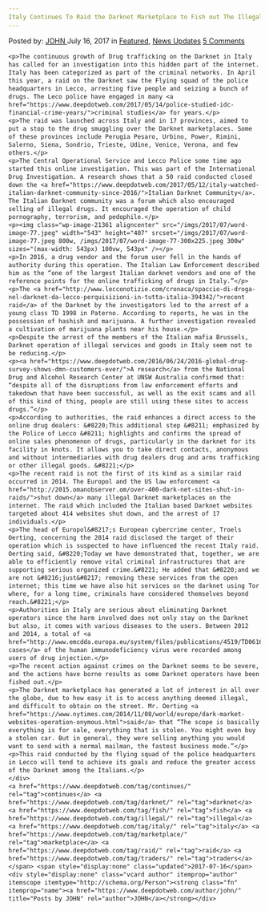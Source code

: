 ```yaml
---
Italy Continues To Raid the Darknet Marketplace to Fish out The Illegal Traders"
---
```

<article class="post-listing post-21358 post type-post status-publish format-standard has-post-thumbnail hentry  tag-continues tag-darknet tag-fish tag-illegal tag-italy tag-raid tag-traders">
    <div class="post-inner">
        <span>Posted by: <a href="https://www.deepdotweb.com/author/john/" title="">JOHN </a></span>
    <span>July 16, 2017</span>
    <span>in <a href="https://www.deepdotweb.com/category/deepdot-news/" rel="category tag">Featured</a>, <a href="https://www.deepdotweb.com/category/news-updates/" rel="category tag">News Updates</a></span>
    <span><a href="https://www.deepdotweb.com/2017/07/16/italy-continues-raid-darknet-marketplace-fish-illegal-traders/#comments">5 Comments</a></span>
    </p>
    <div class="clear"></div>
    
    <p>The continuous growth of Drug trafficking on the Darknet in Italy has called for an investigation into this hidden part of the internet. Italy has been categorized as part of the criminal networks. In April this year, a raid on the Darknet saw the Flying squad of the police headquarters in Lecco, arresting five people and seizing a bunch of drugs. The Leco police have engaged in many <a href="https://www.deepdotweb.com/2017/05/14/police-studied-idc-financial-crime-years/">criminal studies</a> for years.</p>
    <p>The raid was launched across Italy and in 17 provinces, aimed to put a stop to the drug smuggling over the Darknet marketplaces. Some of these provinces include Perugia Pesaro, Urbino, Power, Rimini, Salerno, Siena, Sondrio, Trieste, Udine, Venice, Verona, and few others.</p>
    <p>The Central Operational Service and Lecco Police some time ago started this online investigation. This was part of the International Drug Investigation. A research shows that a 50 raid conducted closed down the <a href="https://www.deepdotweb.com/2017/05/12/italy-watched-italian-darknet-community-since-2016/">Italian Darknet Community</a>. The Italian Darknet community was a forum which also encouraged selling of illegal drugs. It encouraged the operation of child pornography, terrorism, and pedophile.</p>
    <p><img class="wp-image-21361 aligncenter" src="/imgs/2017/07/word-image-77.jpeg" width="543" height="407" srcset="/imgs/2017/07/word-image-77.jpeg 800w, /imgs/2017/07/word-image-77-300x225.jpeg 300w" sizes="(max-width: 543px) 100vw, 543px" /></p>
    <p>In 2016, a drug vendor and the forum user fell in the hands of authority during this operation. The Italian Law Enforcement described him as the “one of the largest Italian darknet vendors and one of the reference points for the online trafficking of drugs in Italy.”</p>
    <p>The <a href="http://www.lecconotizie.com/cronaca/spaccio-di-droga-nel-darknet-da-lecco-perquisizioni-in-tutta-italia-394342/">recent raid</a> of the Darknet by the investigators led to the arrest of a young class TD 1998 in Paterno. According to reports, he was in the possession of hashish and marijuana. A further investigation revealed a cultivation of marijuana plants near his house.</p>
    <p>Despite the arrest of the members of the Italian mafia Brussels, Darknet operation of illegal services and goods in Italy seem not to be reducing.</p>
    <p><a href="https://www.deepdotweb.com/2016/06/24/2016-global-drug-survey-shows-dmn-customers-ever/">A research</a> from the National Drug and Alcohol Research Center at UNSW Australia confirmed that: “despite all of the disruptions from law enforcement efforts and takedown that have been successful, as well as the exit scams and all of this kind of thing, people are still using these sites to access drugs.”</p>
    <p>According to authorities, the raid enhances a direct access to the online drug dealers: &#8220;This additional step &#8211; emphasized by the Police of Lecco &#8211; highlights and confirms the spread of online sales phenomenon of drugs, particularly in the darknet for its facility in knots. It allows you to take direct contacts, anonymous and without intermediaries with drug dealers drug and arms trafficking or other illegal goods. &#8221;</p>
    <p>The recent raid is not the first of its kind as a similar raid occurred in 2014. The Europol and the US law enforcement <a href="http://2015.omanobserver.om/over-400-dark-net-sites-shut-in-raids/">shut down</a> many illegal Darknet marketplaces on the internet. The raid which included the Italian based Darknet websites targeted about 414 websites shut down, and the arrest of 17 individuals.</p>
    <p>The head of Europol&#8217;s European cybercrime center, Troels Oerting, concerning the 2014 raid disclosed the target of their operation which is suspected to have influenced the recent Italy raid. Oerting said, &#8220;Today we have demonstrated that, together, we are able to efficiently remove vital criminal infrastructures that are supporting serious organized crime.&#8221; He added that &#8220;and we are not &#8216;just&#8217; removing these services from the open internet; this time we have also hit services on the darknet using Tor where, for a long time, criminals have considered themselves beyond reach.&#8221;</p>
    <p>Authorities in Italy are serious about eliminating Darknet operators since the harm involved does not only stay on the Darknet but also, it comes with various diseases to the users. Between 2012 and 2014, a total of <a href="http://www.emcdda.europa.eu/system/files/publications/4519/TD0616150ENN.pdf">886 cases</a> of the human immunodeficiency virus were recorded among users of drug injection.</p>
    <p>The recent action against crimes on the Darknet seems to be severe, and the actions have borne results as some Darknet operators have been fished out.</p>
    <p>The Darknet marketplace has generated a lot of interest in all over the globe, due to how easy it is to access anything deemed illegal, and difficult to obtain on the street. Mr. Oerting <a href="https://www.nytimes.com/2014/11/08/world/europe/dark-market-websites-operation-onymous.html">said</a> that “The scope is basically everything is for sale, everything that is stolen. You might even buy a stolen car. But in general, they were selling anything you would want to send with a normal mailman, the fastest business mode.”</p>
    <p>This raid conducted by the flying squad of the police headquarters in Lecco will tend to achieve its goals and reduce the greater access of the Darknet among the Italians.</p>
    </div>
    <a href="https://www.deepdotweb.com/tag/continues/" rel="tag">continues</a> <a href="https://www.deepdotweb.com/tag/darknet/" rel="tag">darknet</a> <a href="https://www.deepdotweb.com/tag/fish/" rel="tag">fish</a> <a href="https://www.deepdotweb.com/tag/illegal/" rel="tag">illegal</a> <a href="https://www.deepdotweb.com/tag/italy/" rel="tag">italy</a> <a href="https://www.deepdotweb.com/tag/marketplace/" rel="tag">marketplace</a> <a href="https://www.deepdotweb.com/tag/raid/" rel="tag">raid</a> <a href="https://www.deepdotweb.com/tag/traders/" rel="tag">traders</a></span> <span style="display:none" class="updated">2017-07-16</span>
    <div style="display:none" class="vcard author" itemprop="author" itemscope itemtype="http://schema.org/Person"><strong class="fn" itemprop="name"><a href="https://www.deepdotweb.com/author/john/" title="Posts by JOHN" rel="author">JOHN</a></strong></div>
    
